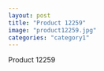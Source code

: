 ```yaml
---
layout: post
title: "Product 12259"
image: "product12259.jpg"
categories: "category1"
---
```

Product 12259
